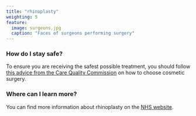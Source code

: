 ```yaml
---
title: "rhinoplasty"
weighting: 5
feature:
  image: surgeons.jpg
  caption: "Faces of surgeons performing surgery"
---
```


### How do I stay safe?

To ensure you are receiving the safest possible treatment, you should follow [this advice from the Care Quality Commission](http://www.cqc.org.uk/help-advice/help-choosing-care-services/choosing-cosmetic-surgery) on how to choose cosmetic surgery.

### Where can I learn more?

You can find more information about rhinoplasty on the [NHS website](http://www.nhs.uk/Conditions/cosmetic-treatments-guide/Pages/nose-job.aspx).